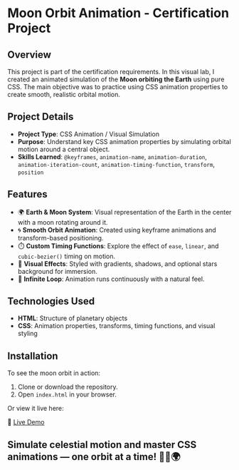 # Moon Orbit Animation - Certification Project

## Overview

This project is part of the certification requirements. In this visual lab, I created an animated simulation of the **Moon orbiting the Earth** using pure CSS. The main objective was to practice using CSS animation properties to create smooth, realistic orbital motion.

## Project Details

- **Project Type**: CSS Animation / Visual Simulation
- **Purpose**: Understand key CSS animation properties by simulating orbital motion around a central object.
- **Skills Learned**: `@keyframes`, `animation-name`, `animation-duration`, `animation-iteration-count`, `animation-timing-function`, `transform`, `position`

## Features

- 🌍 **Earth & Moon System**: Visual representation of the Earth in the center with a moon rotating around it.
- 🌀 **Smooth Orbit Animation**: Created using keyframe animations and transform-based positioning.
- ⏱️ **Custom Timing Functions**: Explore the effect of `ease`, `linear`, and `cubic-bezier()` timing on motion.
- 🌌 **Visual Effects**: Styled with gradients, shadows, and optional stars background for immersion.
- 🔁 **Infinite Loop**: Animation runs continuously with a natural feel.

## Technologies Used

- **HTML**: Structure of planetary objects
- **CSS**: Animation properties, transforms, timing functions, and visual styling

## Installation

To see the moon orbit in action:

1. Clone or download the repository.
2. Open `index.html` in your browser.

Or view it live here:

🔗 [Live Demo](https://abdallahbenj.github.io/Moon-orbit/)

## Simulate celestial motion and master CSS animations — one orbit at a time! 🌙✨🌍
